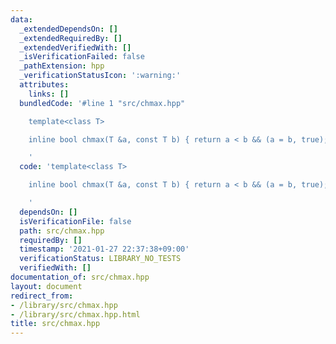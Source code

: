 ```yaml
---
data:
  _extendedDependsOn: []
  _extendedRequiredBy: []
  _extendedVerifiedWith: []
  _isVerificationFailed: false
  _pathExtension: hpp
  _verificationStatusIcon: ':warning:'
  attributes:
    links: []
  bundledCode: '#line 1 "src/chmax.hpp"

    template<class T>

    inline bool chmax(T &a, const T b) { return a < b && (a = b, true); }

    '
  code: 'template<class T>

    inline bool chmax(T &a, const T b) { return a < b && (a = b, true); }

    '
  dependsOn: []
  isVerificationFile: false
  path: src/chmax.hpp
  requiredBy: []
  timestamp: '2021-01-27 22:37:38+09:00'
  verificationStatus: LIBRARY_NO_TESTS
  verifiedWith: []
documentation_of: src/chmax.hpp
layout: document
redirect_from:
- /library/src/chmax.hpp
- /library/src/chmax.hpp.html
title: src/chmax.hpp
---
```


